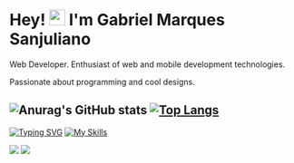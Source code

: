 <h1>Hey! <img src="https://media.giphy.com/media/hvRJCLFzcasrR4ia7z/giphy.gif" width="28px" height="28px"> I'm Gabriel Marques Sanjuliano</h1>

<p>Web Developer. Enthusiast of web and mobile development technologies.</p>
<p>Passionate about programming and cool designs.</p>

 ![Anurag's GitHub stats](https://github-readme-stats.vercel.app/api?username=GabrielSanjuliano&show_icons=true&theme=radical)
 [![Top Langs](https://github-readme-stats.vercel.app/api/top-langs/?username=GabrielSanjuliano&layout=compact&theme=radical)](https://github.com/GabrielSanjuliano/github-readme-stats)
 ---
 [![Typing SVG](https://readme-typing-svg.herokuapp.com?lines=I'm+web+developer)](https://git.io/typing-svg)
 [![My Skills](https://skillicons.dev/icons?i=react,nextjs,ts,js,nodejs,prisma,vite,tailwind,linux,html,css,firebase,git,github,angular)](https://skillicons.dev)
 
 <a href = "mailto:gmsanjuliano@gmail.com"><img src="https://img.shields.io/badge/-Gmail-%23333?style=for-the-badge&logo=gmail&logoColor=white" target="_blank"></a>
 <a href="https://www.linkedin.com/in/gmsanjuliano" target="_blank"><img src="https://img.shields.io/badge/-LinkedIn-%230077B5?style=for-the-badge&logo=linkedin&logoColor=white" target="_blank"></a>
